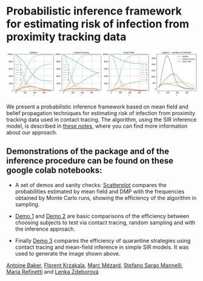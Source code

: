 # Probabilistic inference framework for estimating risk of infection from proximity tracking data

![demo](im.png)

We present a probabilistic inference framework based on mean field and belief propagation techniques for estimating risk of infection from proximity tracking data used in contact tracing. The algorithm, using the SIR inference model, is described in [these notes](https://www.overleaf.com/read/tfhcpbvhmcwq), where you can find more information about our approach.

## Demonstrations of the package and of the inference procedure can be found on these google colab notebooks:

- A set of demos and sanity checks: [Scatterplot](https://colab.research.google.com/drive/1QcK2ilzqRiE7bnHqrfxjHhXbwEs_12WU) compares the probabilities estimated by mean field and DMP with the frequencies obtained by Monte Carlo runs, showing the efficiency of the algorithm in sampling.

- [Demo 1](https://colab.research.google.com/drive/15qClUFJl_mWTVL6e2VG9mgsAgRQ9Armb) and [Demo 2](https://colab.research.google.com/drive/1DJP-8rYwjJU9p63HUYpiDYlod3riJvJs) are basic comparisons of the efficiency between choosing subjects to test via contact tracing, random sampling and with the inference approach.

- Finally [Demo 3](https://colab.research.google.com/drive/1pRq13j8o6Y8GRWa_IDb_Erj-jqyjWDnM#scrollTo=bVi7bEAGgijX) compares the efficiency of quarantine  strategies using contact tracing and mean-field inference in simple SIR models. It was used to generate the image shown above.

[Antoine Baker](mailto:antoinebaker59@gmail.com), [Florent Krzakala](mailto:florent.krzakala@gmail.com), [Marc Mézard](mailto:marc.mezard@gmail.com), [Stefano Sarao Mannelli](mailto:stefano.sarao@gmail.com), [Maria Refinetti](mailto:mariaref@gmail.com) and [Lenka Zdeborová](mailto:lenka.zdeborova@gmail.com)
